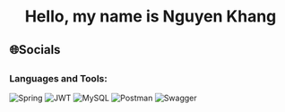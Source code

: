   <h1 align="center">Hello, my name is Nguyen Khang </h1>

## 🌐Socials
   
    
##    <h3 align="left">Languages and Tools:</h3>
![Spring]([https://img.shields.io/badge/heroku-%23430098.svg?style=for-the-badge&logo=heroku&logoColor=white](https://www.vectorlogo.zone/logos/springio/springio-ar21.svg))
![JWT](https://img.shields.io/badge/JWT-black?style=for-the-badge&logo=JSON%20web%20tokens)
![MySQL](https://img.shields.io/badge/mysql-%2300f.svg?style=for-the-badge&logo=mysql&logoColor=white)
![Postman](https://img.shields.io/badge/Postman-FF6C37?style=for-the-badge&logo=postman&logoColor=white)
 ![Swagger](https://img.shields.io/badge/-Swagger-%23Clojure?style=for-the-badge&logo=swagger&logoColor=white)
